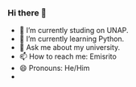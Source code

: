 ### Hi there 👋
- 🔭 I’m currently studing on UNAP.
- 🌱 I’m currently learning Python.
- 💬 Ask me about my university.
- 📫 How to reach me: Emisrito
- 😄 Pronouns: He/Him
- 
<!--
**Emisrito/Emisrito** is a ✨ _special_ ✨ repository because its `README.md` (this file) appears on your GitHub profile.

Here are some ideas to get you started:

- 🔭 I’m currently studing on UNAP.
- 🌱 I’m currently learning Python.
- 💬 Ask me about my university.
- 📫 How to reach me: Emisrito
- 😄 Pronouns: He/Him

